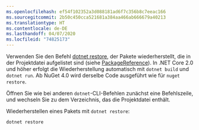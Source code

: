 ```yaml
---
ms.openlocfilehash: ef54f102352a3d088181ad6f7c356b8c7eeac166
ms.sourcegitcommit: 2b50c450cca521681a384aa466ab666679a40213
ms.translationtype: HT
ms.contentlocale: de-DE
ms.lasthandoff: 04/07/2020
ms.locfileid: "74825173"
---
```

Verwenden Sie den Befehl [dotnet restore](/dotnet/core/tools/dotnet-restore?tabs=netcore2x), der Pakete wiederherstellt, die in der Projektdatei aufgelistet sind (siehe [PackageReference](../../consume-packages/package-references-in-project-files.md)). In .NET Core 2.0 und höher erfolgt die Wiederherstellung automatisch mit `dotnet build` und `dotnet run`. Ab NuGet 4.0 wird derselbe Code ausgeführt wie für `nuget restore`.

Öffnen Sie wie bei anderen `dotnet`-CLI-Befehlen zunächst eine Befehlszeile, und wechseln Sie zu dem Verzeichnis, das die Projektdatei enthält.

Wiederherstellen eines Pakets mit `dotnet restore`:

```dotnetcli
dotnet restore 
```